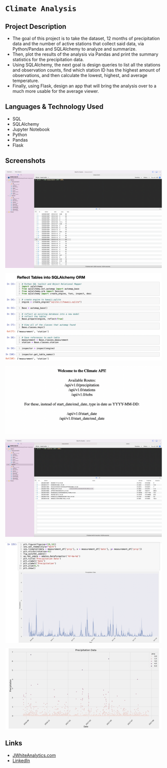 # `Climate Analysis`

## Project Description

-  The goal of this project is to take the dataset, 12 months of precipitation data and the number of active stations that collect said data, via Python/Pandas and SQLAlchemy to analyze and summarize.
- Then, plot the results of the analysis via Pandas and print the summary statistics for the precipitation data.
- Using SQLAlchemy, the next goal is design queries to list all the stations and observation counts, find which station ID has the highest amount of observations, and then calculate the lowest, highest, and average temperature.
- Finally, using Flask, design an app that will bring the analysis over to a much more usable for the average viewer.


## Languages & Technology Used

- SQL
- SQLAlchemy
- Jupyter Notebook
- Python
- Pandas
- Flask

## Screenshots
![image](/Images/screenshot1.png)

![image](/Images/screenshot2.png)

![image](/Images/screenshot3.png)

![image](/Images/screenshot4.png)

![image](/Images/screenshot5.png)

![image](/Images/screenshot6.png)

## Links
- [JWhiteAnalytics.com](https://jwhiteanalytics.com)
- [LinkedIn](https://www.linkedin.com/in/jimmywhite1987)
